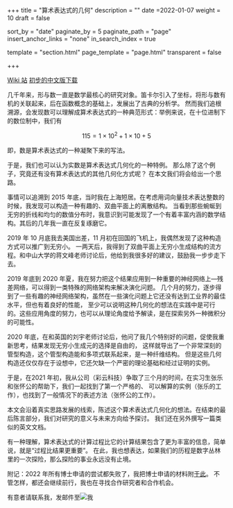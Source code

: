 +++
title = "算术表达式的几何"
description = ""
date =2022-01-07
weight = 10
draft = false

sort_by = "date"
paginate_by = 5
paginate_path = "page"
insert_anchor_links = "none"
in_search_index = true

template = "section.html"
page_template = "page.html"
transparent = false

+++

[Wiki 站](https://wiki.aegeom.org/)
[初步的中文版下载](/curiosity/aegeom/appl-mingli.pdf)

几千年来，形与数一直是数学最核心的研究对象。笛卡尔引入了坐标，将形与数有机的关联起来，后在函数概念的基础上，发展出了古典的分析学。
然而我们追根溯源，会发现数可以理解成算术表达式的一种典范形式：举例来说，在十位进制下的数位制中，我们有

$$ 115 = 1 \times 10^2+ 1 \times 10 + 5 $$

即，数是算术表达式的一种凝聚下来的写法。

于是，我们也可以认为实数是算术表达式几何化的一种特例。 那么除了这个例子，究竟还有没有算术表达式的其他几何化方式呢？
在本文我们将会给出一个思路。

事情可以追溯到 2015 年底，当时我在上海短居。在考虑用词向量技术表达整数的时候，我发现可以构造一种有趣的、双曲平面上的离散结构。
当看到那些蜿蜒到无穷的折线和均匀的数值分布时，我意识到可能发现了一个有着丰富内涵的数学结构。其后的几年我一直在反复琢磨它。

2019 年 10 月底我去美国出差，11 月初在回国的飞机上，我偶然发现了这种构造方式可以推广到无穷小。
一两天后，我得到了双曲平面上无穷小生成结构的流方程。和中山大学的蒋文峰老师讨论后，他给到我很多好的建议，鼓励我一步步走下去。

2019 年底到 2020 年夏，我在努力把这个结果应用到一种重要的神经网络上—残差网络，可以得到一类特殊的网络架构来解决演化问题。
几个月的努力，逐步得到了一些有趣的神经网络架构，虽然在一些演化问题上它还没有达到工业界的最佳水平，但也有着良好的性能，
至少可以说明这种几何化的想法在实践中是可行的。这些应用角度的努力，也可以从理论角度给予解读，是在探索另外一种微积分的可能性。

2020 年底，在和英国的刘宇老师讨论后，他问了我几个特别好的问题，促使我重新思考，结果发现无穷小生成元的选择是自由的，
这样就导出了一个非常深刻的管型构造，这个管型构造能和多项式联系起来，是一种纤维结构。
但是这些几何构造还仅仅存在于设想中，它还欠缺一个严密的理论基础和经过证明的实例。

于是，在2021 年初，我从公司（彩云科技）争取了三个月的时间，在实习生张乐和张怀公的帮助下，我们一起找到了第一个严格的、
可以解算的实例（张乐的工作），也找到了一般情况下的表述方法（张怀公的工作）。

本文会沿着真实思路发展的线索，陈述这个算术表达式几何化的想法。在结束的最后陈言部分，我们对研究的意义与未来方向给予探讨。
我们还在另外撰写一篇类似的英文文档。

有一种理解，算术表达式的计算过程比它的计算结果包含了更为丰富的信息，简单说，就是“过程比结果更重要”。
在此，我也想表达，如果我们的历程是数字丛林里的一次探险，那么探险的事业永远没有止境。

附记：2022 年所有博士申请的尝试都失败了，我把博士申请的材料附[于此](/curiosity/aegeom/appl-mingli.pdf)。
不管怎样，都还会继续前行，我也在寻找合作研究者和合作机会。

有意者请联系我，发邮件至![我](/contact-mingli.png) 

